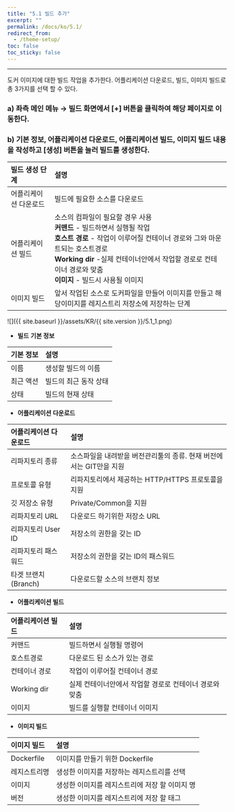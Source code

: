 ```yaml
---
title: "5.1 빌드 추가"
excerpt: ""
permalink: /docs/ko/5.1/
redirect_from:
  - /theme-setup/
toc: false
toc_sticky: false
---
```


---
도커 이미지에 대한 빌드 작업을 추가한다. 어플리케이션 다운로드, 빌드, 이미지 빌드로 총 3가지를 선택 할 수 있다.

### a\) 좌측 메인 메뉴 → 빌드 화면에서 [+] 버튼을 클릭하여 해당 페이지로 이동한다.
### b\) 기본 정보, 어플리케이션 다운로드, 어플리케이션 빌드, 이미지 빌드 내용을 작성하고 [생성] 버튼을 눌러 빌드를 생성한다.


| **빌드 생성 단계** | **설명**                                                                                                                                                                        |
| :----------- | :---------------------------------------------------------------------------------------------------------------------------------------------------------------------------- |
| 어플리케이션 다운로드  | 빌드에 필요한 소스를 다운로드                                                                                                                                                              |
| 어플리케이션 빌드    | 소스의 컴파일이 필요할 경우 사용<br/>**커맨드** - 빌드하면서 실행될 작업<br/>**호스트 경로** - 작업이 이루어질 컨테이너 경로와 그와 마운트되는 호스트경로<br/>**Working dir** -실제 컨테이너안에서 작업할 경로로 컨테이너 경로와 맞춤<br/>**이미지** - 빌드시 사용될 이미지 |
| 이미지 빌드       | 앞서 작업된 소스로 도커파일을 만들어 이미지를 만들고 해당이미지를 레지스트리 저장소에 저장하는 단계                                                                                                                       |

![]({{ site.baseurl }}/assets/KR/{{ site.version }}/5.1_1.png)

* **빌드** **기본 정보**

| **기본 정보** | **설명**       |
| :-------- | :----------- |
| 이름        | 생성할 빌드의 이름   |
| 최근 액션     | 빌드의 최근 동작 상태 |
| 상태        | 빌드의 현재 상태    |

* **어플리케이션 다운로드**

| **어플리케이션 다운로드** | **설명**                                  |
| :-------------- | :-------------------------------------- |
| 리파지토리 종류        | 소스파일을 내려받을 버전관리툴의 종류. 현재 버전에서는 GIT만을 지원 |
| 프로토콜 유형         | 리파지토리에서 제공하는 HTTP/HTTPS 프로토콜을 지원        |
| 깃 저장소 유형        | Private/Common을 지원                      |
| 리파지토리 URL       | 다운로드 하기위한 저장소 URL                       |
| 리파지토리 User ID   | 저장소의 권한을 갖는 ID                          |
| 리파지토리 패스워드      | 저장소의 권한을 갖는 ID의 패스워드                    |
| 타겟 브랜치(Branch)  | 다운로드할 소스의 브랜치 정보                        |

* **어플리케이션 빌드**

| **어플리케이션 빌드** | **설명**                         |
| :------------ | :----------------------------- |
| 커맨드           | 빌드하면서 실행될 명령어                  |
| 호스트경로         | 다운로드 된 소스가 있는 경로               |
| 컨테이너 경로       | 작업이 이루어질 컨테이너 경로               |
| Working dir   | 실제 컨테이너안에서 작업할 경로로 컨테이너 경로와 맞춤 |
| 이미지           | 빌드를 실행할 컨테이너 이미지               |

* **이미지 빌드**

| **이미지 빌드** | **설명**                           |
| :--------- | :----------------------------- |
| Dockerfile | 이미지를 만들기 위한 Dockerfile         |
| 레지스트리명     | 생성한 이미지를 저장하는 레지스트리를 선택        |
| 이미지        | 생성한 이미지를 레지스트리에 저장 할 이미지 명 |
| 버전        | 생성한 이미지를 레지스트리에 저장 할 태그 |

